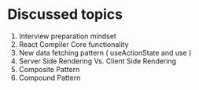 # Discussed topics

1. Interview preparation mindset
2. React Compiler Core functionality
3. New data fetching pattern ( useActionState and use )
4. Server Side Rendering Vs. Client Side Rendering
5. Composite Pattern
6. Compound Pattern
